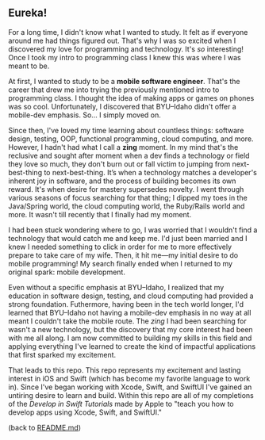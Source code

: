 ## Eureka!

For a long time, I didn't know what I wanted to study. It felt as if everyone around me had things figured out. That's why I was so excited when I discovered my love for programming and technology. It's _so_ interesting! Once I took my intro to programming class I knew this was where I was meant to be.

At first, I wanted to study to be a **mobile software engineer**. That's the career that drew me into trying the previously mentioned intro to programming class. I thought the idea of making apps or games on phones was so cool. Unfortunately, I discovered that BYU–Idaho didn't offer a mobile-dev emphasis. So... I simply moved on.

Since then, I've loved my time learning about countless things: software design, testing, OOP, functional programming, cloud computing, and more. However, I hadn't had what I call a **zing** moment. In my mind that's the reclusive and sought after moment when a dev finds a technology or field they love so much, they don't burn out or fall victim to jumping from next-best-thing to next-best-thing. It’s when a technology matches a developer's inherent joy in software, and the process of building becomes its own reward. It's when desire for mastery supersedes novelty. I went through various seasons of focus searching for that thing; I dipped my toes in the Java/Spring world, the cloud computing world, the Ruby/Rails world and more. It wasn't till recently that I finally had my moment.

I had been stuck wondering where to go, I was worried that I wouldn't find a technology that would catch me and keep me. I'd just been married and I knew I needed something to click in order for me to more effectively prepare to take care of my wife. Then, it hit me—my initial desire to do mobile programming! My search finally ended when I returned to my original spark: mobile development.

Even without a specific emphasis at BYU–Idaho, I realized that my education in software design, testing, and cloud computing had provided a strong foundation. Futhermore, having been in the tech world longer, I'd learned that BYU–Idaho not having a mobile-dev emphasis in no way at all meant I couldn't take the mobile route. The _zing_ I had been searching for wasn't a new technology, but the discovery that my core interest had been with me all along. I am now committed to building my skills in this field and applying everything I've learned to create the kind of impactful applications that first sparked my excitement.

That leads to this repo. This repo represents my excitement and lasting interest in iOS and Swift (which has become my favorite language to work in). Since I've began working with Xcode, Swift, and SwiftUI I've gained an untiring desire to learn and build. Within this repo are all of my completions of the _Develop in Swift Tutorials_ made by Apple to "teach you how to develop apps using Xcode, Swift, and SwiftUI."

(back to [README.md](README.md))
